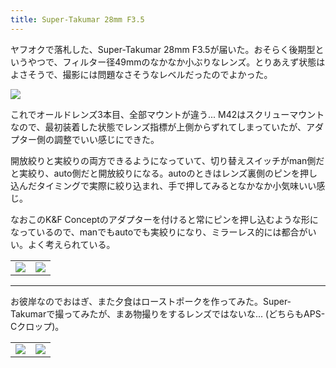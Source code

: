 ```yaml
---
title: Super-Takumar 28mm F3.5
---
```


ヤフオクで落札した、Super-Takumar 28mm F3.5が届いた。おそらく後期型というやつで、フィルター径49mmのなかなか小ぶりなレンズ。とりあえず状態はよさそうで、撮影には問題なさそうなレベルだったのでよかった。

![](https://photos.old.apkas.net/medium/202409/20240922-105854.webp)

これでオールドレンズ3本目、全部マウントが違う... M42はスクリューマウントなので、最初装着した状態でレンズ指標が上側からずれてしまっていたが、アダプター側の調整でいい感じにできた。

開放絞りと実絞りの両方できるようになっていて、切り替えスイッチがman側だと実絞り、auto側だと開放絞りになる。autoのときはレンズ裏側のピンを押し込んだタイミングで実際に絞り込まれ、手で押してみるとなかなか小気味いい感じ。

なおこのK&F Conceptのアダプターを付けると常にピンを押し込むような形になっているので、manでもautoでも実絞りになり、ミラーレス的には都合がいい。よく考えられている。

<table>
  <tr>
    <td><img src="https://photos.old.apkas.net/medium/202409/20240922-112416.webp" /></td>
    <td><img src="https://photos.old.apkas.net/medium/202409/20240922-133558.webp" /></td>
  </tr>
</table>

---

お彼岸なのでおはぎ、また夕食はローストポークを作ってみた。Super-Takumarで撮ってみたが、まあ物撮りをするレンズではないな... (どちらもAPS-Cクロップ)。

<table>
  <tr>
    <td><img src="https://photos.old.apkas.net/medium/202409/20240922-162121.webp" /></td>
    <td><img src="https://photos.old.apkas.net/medium/202409/20240922-191553.webp" /></td>
  </tr>
</table>

